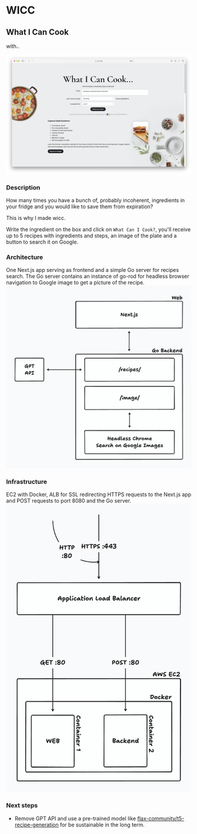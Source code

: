 # WICC
## What I Can Cook
with..

![](./preview.png)

### Description
How many times you have a bunch of, probably incoherent, ingredients in your fridge and you would like to save them from expiration?

This is why I made wicc.

Write the ingredient on the box and click on `What Can I Cook?`, you'll receive up to 5 recipes with ingredients and steps, an image of the plate and a button to search it on Google.

### Architecture
One Next.js app serving as frontend and a simple Go server for recipes search.
The Go server contains an instance of go-rod for headless browser navigation to Google image to get a picture of the recipe.
![](./architecture.png)

### Infrastructure
EC2 with Docker, ALB for SSL redirecting HTTPS requests to the Next.js app and POST requests to port 8080 and the Go server.
![](./infrastructure.png)

### Next steps
- Remove GPT API and use a pre-trained model like [flax-community/t5-recipe-generation](https://huggingface.co/flax-community/t5-recipe-generation?text=mozzarella,+basil,+bread) for be sustainable in the long term.
